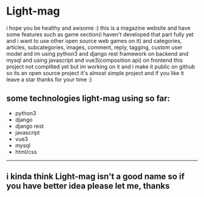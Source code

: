 # Light-mag
i hope you be healthy and awsome :)
this is a magazine website and have some features such as game section(i haven't developed that part fully yet and i want to use other open source web games on it) and categories, articles, subcategories, images, comment, reply, tagging, custom user model and im using python3 and django rest framework on backend and mysql and using javascript and vue3(composition api) on frontend
this project not complited yet but im working on it and i make it public on github so its an open source project it's almost simple project and if you like it leave a star thanks for your time :)
## some technologies light-mag using so far:
* python3
* django
* django rest
* javascript
* vue3
* mysql
* html/css
----

## i kinda think Light-mag isn't a good name so if you have better idea please let me, thanks